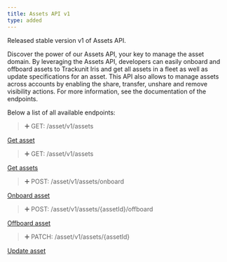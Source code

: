```yaml
---
title: Assets API v1
type: added
---
```


Released stable version v1 of Assets API.

Discover the power of our Assets API, your key to manage the asset domain. By leveraging the Assets API, developers can easily onboard and offboard assets to Trackunit Iris and get all assets in a fleet as well as update specifications for an asset. This API also allows to manage assets across accounts by enabling the share, transfer, unshare and remove visibility actions. For more information, see the documentation of the endpoints.

Below a list of all available endpoints:

> ➕ GET: /asset/v1/assets

[Get asset](ref:getasset_v1)

> ➕ GET: /asset/v1/assets

[Get assets](ref:getassets_v1)

> ➕ POST: /asset/v1/assets/onboard

[Onboard asset](ref:onboardasset_v1)

> ➕ POST: /asset/v1/assets/{assetId}/offboard

[Offboard asset](ref:offboardasset_v1)

> ➕ PATCH: /asset/v1/assets/{assetId}

[Update asset](ref:patchasset_v1)
